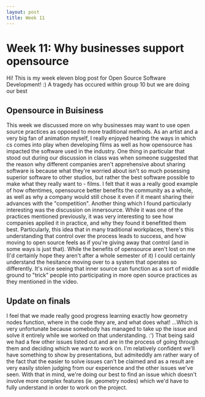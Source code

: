 ```yaml
---
layout: post
title: Week 11
---
```


# Week 11: Why businesses support opensource
Hi! This is my week eleven blog post for Open Source Software Development! :) A tragedy has occured within group 10 but we are doing our best

## Opensource in Buisiness
This week we discussed more on why businesses may want to use open source practices as opposed to more traditional methods. As an artist and a very big fan of animation myself, I really enjoyed hearing the ways in which cs comes into play when developing films as well as how opensource has impacted the software used in the industry. One thing in particular that stood out during our discussion in class was when someone suggested that the reason why different companies aren't apprehensive about sharing software is because what they're worried about isn't so much posessing superior software to other studios, but rather the best software possible to make what they really want to - films. I felt that it was a really good example of how oftentimes, opensource better benefits the community as a whole, as well as why a company would still chose it even if it meant sharing their advances with the "competition". Another thing which I found particularly interesting was the discussion on innersource. While it was one of the practices mentioned previously, it was very interesting to see how companies applied it in practice, and why they found it benefitted them best. Particularly, this idea that in many traditional workplaces, there's this understanding that control over the process leads to success, and how moving to open source feels as if you're giving away that control (and in some ways is just that). While the benefits of opensource aren't lost on me (I'd certainly hope they aren't after a whole semester of it) I could certainly understand the hesitance moving over to a system that operates so differently. It's nice seeing that inner source can function as a sort of middle ground to "trick" people into participating in more open source practices as they mentioned in the video. 

## Update on finals
I feel that we made really good progress learning exactly how geometry nodes function, where in the code they are, and what does what! ...Which is very unfortunate because somebody has managed to take up the issue and solve it entirely while we worked on that understanding. :') That being said we had a few other issues listed out and are in the process of going through them and deciding which we want to work on. I'm relatively confident we'll have something to show by presentations, but admiteddly am rather wary of the fact that the easier to solve issues can't be claimed and as a result are very easily stolen judging from our experience and the other issues we've seen. With that in mind, we're doing our best to find an issue which doesn't involve more complex features (ie. geometry nodes) which we'd have to fully understand in order to work on the project.




